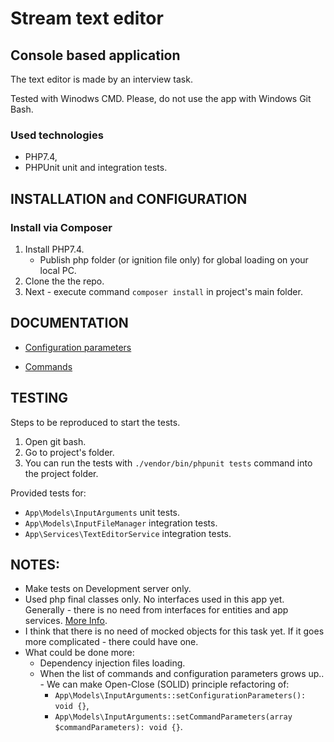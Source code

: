 # Stream text editor

## Console based application

The text editor is made by an interview task.

Tested with Winodws CMD.
Please, do not use the app with Windows Git Bash.

### Used technologies
* PHP7.4,
* PHPUnit unit and integration tests.

INSTALLATION and CONFIGURATION
------------

### Install via Composer

1. Install PHP7.4.
	* Publish php folder (or ignition file only) for global loading on your local PC.
2. Clone the the repo.
3. Next - execute command `composer install` in project's main folder.

DOCUMENTATION
-------------

- [Configuration parameters](https://github.com/koredalin/text-editor/blob/master/Docs/config-params.md)

- [Commands](https://github.com/koredalin/text-editor/blob/master/Docs/commands.md)

TESTING
-------

Steps to be reproduced to start the tests.

1. Open git bash.
2. Go to project's folder.
3. You can run the tests with `./vendor/bin/phpunit tests` command into the project folder.

Provided tests for:

- `App\Models\InputArguments` unit tests.
- `App\Models\InputFileManager` integration tests.
- `App\Services\TextEditorService` integration tests.

NOTES:
------

- Make tests on Development server only.
- Used php final classes only. No interfaces used in this app yet. Generally - there is no need from interfaces for entities and app services.
	[More Info](https://matthiasnoback.nl/2018/08/when-to-add-an-interface-to-a-class/#for-everything-else%3A-stick-to-a-%60final%60-class).
- I think that there is no need of mocked objects for this task yet. If it goes more complicated - there could have one.
- What could be done more:
	- Dependency injection files loading.
	- When the list of commands and configuration parameters grows up.. - We can make Open-Close (SOLID) principle refactoring of:
		- `App\Models\InputArguments::setConfigurationParameters(): void {}`,
		- `App\Models\InputArguments::setCommandParameters(array $commandParameters): void {}`.